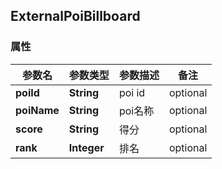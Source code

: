 <a name="ExternalPoiBillboard"></a>
## ExternalPoiBillboard
### 属性
参数名 | 参数类型 | 参数描述 | 备注
------------ | ------------- | ------------- | -------------
**poiId** | **String** | poi id |  optional
**poiName** | **String** | poi名称 |  optional
**score** | **String** | 得分 |  optional
**rank** | **Integer** | 排名 |  optional





